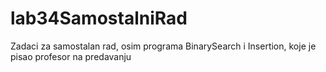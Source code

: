 lab34SamostalniRad
==================
Zadaci za samostalan rad, osim programa BinarySearch i Insertion, koje je pisao profesor na predavanju

